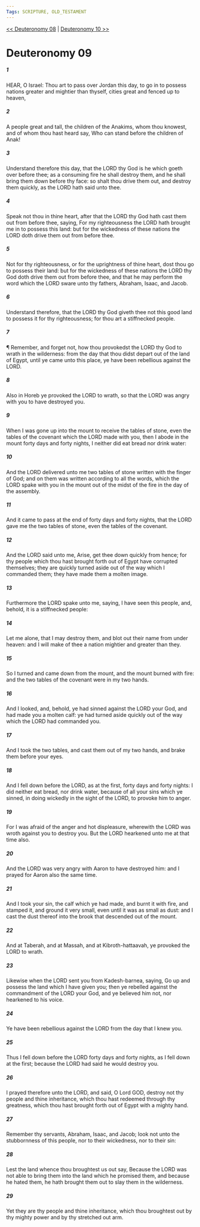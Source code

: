 ```yaml
---
Tags: SCRIPTURE, OLD_TESTAMENT
---
```


[<< Deuteronomy 08](OLD_TESTAMENT/05_Deuteronomy/Deuteronomy_08.md) | [Deuteronomy 10 >>](OLD_TESTAMENT/05_Deuteronomy/Deuteronomy_10.md)

# Deuteronomy 09

##### 1
 HEAR, O Israel: Thou art to pass over Jordan this day, to go in to possess nations greater and mightier than thyself, cities great and fenced up to heaven,
##### 2
 A people great and tall, the children of the Anakims, whom thou knowest, and of whom thou hast heard say, Who can stand before the children of Anak!
##### 3
 Understand therefore this day, that the LORD thy God is he which goeth over before thee; as a consuming fire he shall destroy them, and he shall bring them down before thy face: so shalt thou drive them out, and destroy them quickly, as the LORD hath said unto thee.
##### 4
 Speak not thou in thine heart, after that the LORD thy God hath cast them out from before thee, saying, For my righteousness the LORD hath brought me in to possess this land: but for the wickedness of these nations the LORD doth drive them out from before thee.
##### 5
 Not for thy righteousness, or for the uprightness of thine heart, dost thou go to possess their land: but for the wickedness of these nations the LORD thy God doth drive them out from before thee, and that he may perform the word which the LORD sware unto thy fathers, Abraham, Isaac, and Jacob.
##### 6
 Understand therefore, that the LORD thy God giveth thee not this good land to possess it for thy righteousness; for thou art a stiffnecked people.
##### 7
 ¶ Remember, and forget not, how thou provokedst the LORD thy God to wrath in the wilderness: from the day that thou didst depart out of the land of Egypt, until ye came unto this place, ye have been rebellious against the LORD.
##### 8
 Also in Horeb ye provoked the LORD to wrath, so that the LORD was angry with you to have destroyed you.
##### 9
 When I was gone up into the mount to receive the tables of stone, even the tables of the covenant which the LORD made with you, then I abode in the mount forty days and forty nights, I neither did eat bread nor drink water:
##### 10
 And the LORD delivered unto me two tables of stone written with the finger of God; and on them was written according to all the words, which the LORD spake with you in the mount out of the midst of the fire in the day of the assembly.
##### 11
 And it came to pass at the end of forty days and forty nights, that the LORD gave me the two tables of stone, even the tables of the covenant.
##### 12
 And the LORD said unto me, Arise, get thee down quickly from hence; for thy people which thou hast brought forth out of Egypt have corrupted themselves; they are quickly turned aside out of the way which I commanded them; they have made them a molten image.
##### 13
 Furthermore the LORD spake unto me, saying, I have seen this people, and, behold, it is a stiffnecked people:
##### 14
 Let me alone, that I may destroy them, and blot out their name from under heaven: and I will make of thee a nation mightier and greater than they.
##### 15
 So I turned and came down from the mount, and the mount burned with fire: and the two tables of the covenant were in my two hands.
##### 16
 And I looked, and, behold, ye had sinned against the LORD your God, and had made you a molten calf: ye had turned aside quickly out of the way which the LORD had commanded you.
##### 17
 And I took the two tables, and cast them out of my two hands, and brake them before your eyes.
##### 18
 And I fell down before the LORD, as at the first, forty days and forty nights: I did neither eat bread, nor drink water, because of all your sins which ye sinned, in doing wickedly in the sight of the LORD, to provoke him to anger.
##### 19
 For I was afraid of the anger and hot displeasure, wherewith the LORD was wroth against you to destroy you.  But the LORD hearkened unto me at that time also.
##### 20
 And the LORD was very angry with Aaron to have destroyed him: and I prayed for Aaron also the same time.
##### 21
 And I took your sin, the calf which ye had made, and burnt it with fire, and stamped it, and ground it very small, even until it was as small as dust: and I cast the dust thereof into the brook that descended out of the mount.
##### 22
 And at Taberah, and at Massah, and at Kibroth-hattaavah, ye provoked the LORD to wrath.
##### 23
 Likewise when the LORD sent you from Kadesh-barnea, saying, Go up and possess the land which I have given you; then ye rebelled against the commandment of the LORD your God, and ye believed him not, nor hearkened to his voice.
##### 24
 Ye have been rebellious against the LORD from the day that I knew you.
##### 25
 Thus I fell down before the LORD forty days and forty nights, as I fell down at the first; because the LORD had said he would destroy you.
##### 26
 I prayed therefore unto the LORD, and said, O Lord GOD, destroy not thy people and thine inheritance, which thou hast redeemed through thy greatness, which thou hast brought forth out of Egypt with a mighty hand.
##### 27
 Remember thy servants, Abraham, Isaac, and Jacob; look not unto the stubbornness of this people, nor to their wickedness, nor to their sin:
##### 28
 Lest the land whence thou broughtest us out say, Because the LORD was not able to bring them into the land which he promised them, and because he hated them, he hath brought them out to slay them in the wilderness.
##### 29
 Yet they are thy people and thine inheritance, which thou broughtest out by thy mighty power and by thy stretched out arm.
